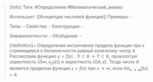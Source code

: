 > [!info]
> Тэги: #Определение #Математический_анализ   
> 
> Использует: [[Концепция числовой функции]]
> Примеры: *-*
> 
> Типы: *-*
> Свойства: *-*
> Конструкции: *-*
> 
> Эквивалентности: *-*
> Обобщения: *-*

> [!definition]+ Определение интуитивное предела функции при $x$ стремящемся к бесконечности равный конечному числу $A$
> Рассмотрим функцию $y=f(x):X \subset \mathbb{R}\rightarrow Y \subset \mathbb{R}$, проколотую окрестность $\dot U\big(\infty, x_0(\varepsilon)\big)$ и окрестность $U\big(A, \varepsilon\big)$. Тогда число $A$ является пределом функции $y = f(x)$ при $x \to \infty$, если $\displaystyle\lim_{x \to \infty} f(x) = A$ 